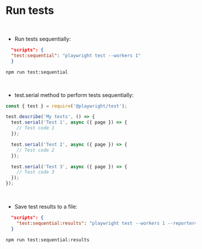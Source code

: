 # Run tests 

<br>

- Run tests sequentially:
```json
  "scripts": {
  "test:sequential": "playwright test --workers 1"
  }
```
`npm run test:sequential`

<br>

- test.serial method to perform tests sequentially:
```javascript
const { test } = require('@playwright/test');

test.describe('My tests', () => {
  test.serial('Test 1', async ({ page }) => {
    // Test code 1
  });

  test.serial('Test 2', async ({ page }) => {
    // Test code 2
  });

  test.serial('Test 3', async ({ page }) => {
    // Test code 3
  });
});
```

<br>

- Save test results to a file:
```json
  "scripts": {
    "test:sequential:results": "playwright test --workers 1 --reporter=json --output=results.json"
  }
```
`npm run test:sequential:results`